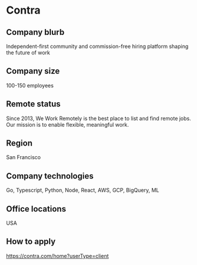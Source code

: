 # Contra

## Company blurb
Independent-first community and commission-free hiring platform shaping the future of work 

## Company size
100-150  employees


## Remote status
Since 2013, We Work Remotely is the best place to list and find remote jobs. Our mission is to enable flexible, meaningful work.

## Region
San Francisco

## Company technologies

Go, Typescript, Python, Node, React, AWS, GCP, BigQuery, ML

## Office locations
USA

## How to apply
https://contra.com/home?userType=client